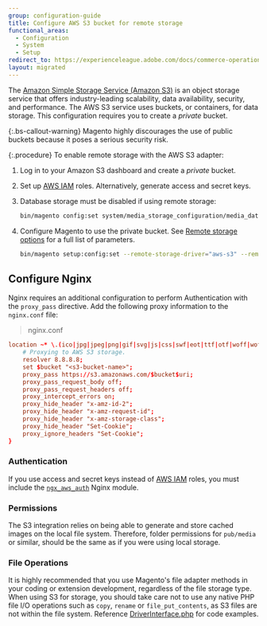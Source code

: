 ```yaml
---
group: configuration-guide
title: Configure AWS S3 bucket for remote storage
functional_areas:
  - Configuration
  - System
  - Setup
redirect_to: https://experienceleague.adobe.com/docs/commerce-operations/configuration-guide/storage/remote-storage/remote-storage-aws-s3.html
layout: migrated
---
```


The [Amazon Simple Storage Service (Amazon S3)][AWS S3] is an object storage service that offers industry-leading scalability, data availability, security, and performance. The AWS S3 service uses buckets, or containers, for data storage. This configuration requires you to create a _private_ bucket.

{:.bs-callout-warning}
Magento highly discourages the use of public buckets because it poses a serious security risk.

{:.procedure}
To enable remote storage with the AWS S3 adapter:

1. Log in to your Amazon S3 dashboard and create a _private_ bucket.

1. Set up [AWS IAM][] roles. Alternatively, generate access and secret keys.

1. Database storage must be disabled if using remote storage:

   ```bash
   bin/magento config:set system/media_storage_configuration/media_database 0
   ```

1. Configure Magento to use the private bucket. See [Remote storage options][options] for a full list of parameters.

   ```bash
   bin/magento setup:config:set --remote-storage-driver="aws-s3" --remote-storage-bucket="<bucket-name>" --remote-storage-region="<region-name>" --remote-storage-prefix="<optional-prefix>" --remote-storage-key=<optional-access-key> --remote-storage-secret=<optional-secret-key> -n
   ```

## Configure Nginx

Nginx requires an additional configuration to perform Authentication with the `proxy_pass` directive. Add the following proxy information to the `nginx.conf` file:

>nginx.conf

```conf
location ~* \.(ico|jpg|jpeg|png|gif|svg|js|css|swf|eot|ttf|otf|woff|woff2)$ {
    # Proxying to AWS S3 storage.
    resolver 8.8.8.8;
    set $bucket "<s3-bucket-name>";
    proxy_pass https://s3.amazonaws.com/$bucket$uri;
    proxy_pass_request_body off;
    proxy_pass_request_headers off;
    proxy_intercept_errors on;
    proxy_hide_header "x-amz-id-2";
    proxy_hide_header "x-amz-request-id";
    proxy_hide_header "x-amz-storage-class";
    proxy_hide_header "Set-Cookie";
    proxy_ignore_headers "Set-Cookie";
}
```

### Authentication

If you use access and secret keys instead of [AWS IAM][] roles, you must include the [`ngx_aws_auth`][ngx repo] Nginx module.

### Permissions

The S3 integration relies on being able to generate and store cached images on the local file system. Therefore, folder permissions for  `pub/media` or similar, should be the same as if you were using local storage.

### File Operations

It is highly recommended that you use Magento's file adapter methods in your coding or extension development, regardless of the file storage type.
When using S3 for storage, you should take care not to use any native PHP file I/O operations such as `copy`, `rename` or `file_put_contents`, as S3 files are not within the file system. Reference [DriverInterface.php][] for code examples.

<!-- link definitions -->
[AWS S3]: https://aws.amazon.com/s3
[AWS IAM]: https://aws.amazon.com/iam/
[options]: {{page.baseurl}}/config-guide/remote-storage/config-remote-storage.html#remote-storage-options
[ngx repo]: https://github.com/anomalizer/ngx_aws_auth
[DriverInterface.php]: https://github.com/magento/magento2/blob/2.4-develop/lib/internal/Magento/Framework/Filesystem/DriverInterface.php#L18
